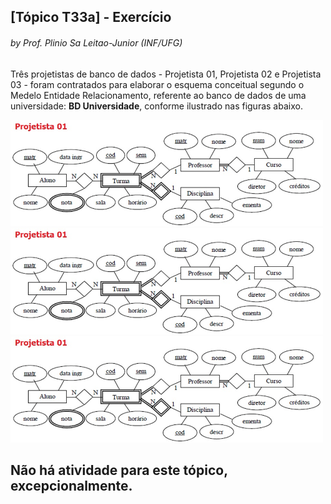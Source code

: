 ## [Tópico T33a] - Exercício
###### *by Prof. Plinio Sa Leitao-Junior (INF/UFG)*

Três projetistas de banco de dados - Projetista 01, Projetista 02 e Projetista 03 - foram contratados para elaborar o esquema conceitual segundo o Medelo Entidade Relacionamento, referente ao banco de dados de uma universidade: **BD Universidade**, conforme ilustrado nas figuras abaixo.

<img src="../media/fig-der-universidade-01.jpg" width="500">

<img src="../media/fig-der-universidade-01.jpg" width="500">

<img src="../media/fig-der-universidade-01.jpg" width="500">

## Não há atividade para este tópico, excepcionalmente.
